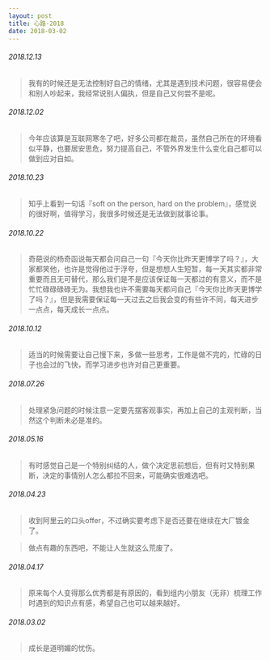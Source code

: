```yaml
---
layout: post
title: 心路-2018
date: 2018-03-02
---
```


###### 2018.12.13

> 我有的时候还是无法控制好自己的情绪，尤其是遇到技术问题，很容易便会和别人吵起来，我经常说别人偏执，但是自己又何尝不是呢。

###### 2018.12.02

> 今年应该算是互联网寒冬了吧，好多公司都在裁员，虽然自己所在的环境看似平静，也要居安思危，努力提高自己，不管外界发生什么变化自己都可以做到应对自如。

###### 2018.10.23

> 知乎上看到一句话『soft on the person, hard on the problem』，感觉说的很好啊，值得学习，我很多时候还是无法做到就事论事。

###### 2018.10.22

> 奇葩说的杨奇函说每天都会问自己一句『今天你比昨天更博学了吗？』，大家都笑他，也许是觉得他过于浮夸，但是想想人生短暂，每一天其实都非常重要而且无可替代，那么我们是不是应该保证每一天都过的有意义，而不是忙忙碌碌碌碌无为。我想我也许不需要每天都问自己『今天你比昨天更博学了吗？』，但是我需要保证每一天过去之后我会变的有些许不同，每天进步一点点，每天成长一点点。

###### 2018.10.12

> 适当的时候需要让自己慢下来，多做一些思考，工作是做不完的，忙碌的日子也会过的飞快，而学习进步也许对自己更重要。

###### 2018.07.26

> 处理紧急问题的时候注意一定要先摆客观事实，再加上自己的主观判断，当然这个判断未必是准的。

###### 2018.05.16

> 有时感觉自己是一个特别纠结的人，做个决定思前想后，但有时又特别果断，决定的事情别人怎么都拉不回来，可能确实很难选吧。

###### 2018.04.23

> 收到阿里云的口头offer，不过确实要考虑下是否还要在继续在大厂镀金了。

> 做点有趣的东西吧，不能让人生就这么荒废了。

###### 2018.04.17

> 原来每个人变得那么优秀都是有原因的，看到组内小朋友（无非）梳理工作时遇到的知识点有感，希望自己也可以越来越好。

###### 2018.03.02

> 成长是道明媚的忧伤。
